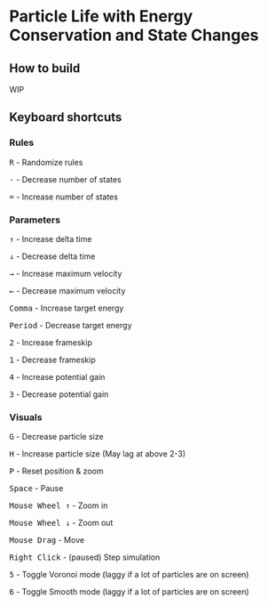 # Particle Life with Energy Conservation and State Changes

## How to build

WIP

## Keyboard shortcuts

### Rules
<kbd>R</kbd> - Randomize rules

<kbd>-</kbd> - Decrease number of states

<kbd>=</kbd> - Increase number of states

### Parameters
<kbd>↑</kbd> - Increase delta time

<kbd>↓</kbd> - Decrease delta time

<kbd>→</kbd> - Increase maximum velocity
						
<kbd>←</kbd> - Decrease maximum velocity

<kbd>Comma</kbd> - Increase target energy

<kbd>Period</kbd> - Decrease target energy

<kbd>2</kbd> - Increase frameskip

<kbd>1</kbd> - Decrease frameskip

<kbd>4</kbd> - Increase potential gain

<kbd>3</kbd> - Decrease potential gain

### Visuals

<kbd>G</kbd> - Decrease particle size

<kbd>H</kbd> - Increase particle size (May lag at above 2-3)

<kbd>P</kbd> - Reset position & zoom

<kbd>Space</kbd> - Pause

<kbd>Mouse Wheel ↑</kbd> - Zoom in

<kbd>Mouse Wheel ↓</kbd> - Zoom out

<kbd>Mouse Drag</kbd> - Move

<kbd>Right Click</kbd> - (paused) Step simulation

<kbd>5</kbd> - Toggle Voronoi mode (laggy if a lot of particles are on screen)

<kbd>6</kbd> - Toggle Smooth mode (laggy if a lot of particles are on screen)
